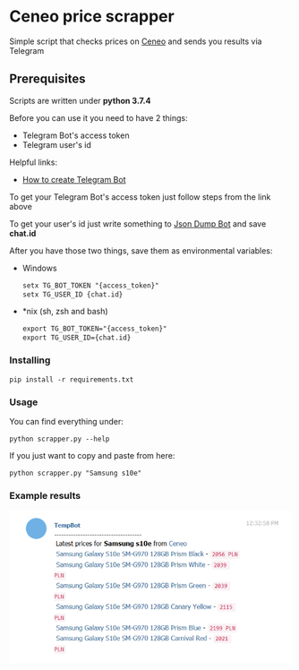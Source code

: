 # Ceneo price scrapper

Simple script that checks prices on [Ceneo](https://ceneo.pl) and sends you results via Telegram

## Prerequisites
Scripts are written under **python 3.7.4**

Before you can use it you need to have 2 things:
* Telegram Bot's access token
* Telegram user's id

Helpful links:
* [How to create Telegram Bot](https://core.telegram.org/bots#6-botfather)

To get your Telegram Bot's access token just follow steps from the link above 

To get your user's id just write something to [Json Dump Bot](https://t.me/JsonDumpBot) and save **chat.id**

After you have those two things, save them as environmental variables:
* Windows
	```
	setx TG_BOT_TOKEN "{access_token}"
	setx TG_USER_ID {chat.id}
	```
* *nix (sh, zsh and bash)
	```
	export TG_BOT_TOKEN="{access_token}"
	export TG_USER_ID={chat.id}
	```
	
### Installing

```
pip install -r requirements.txt
```

### Usage

You can find everything under:

```
python scrapper.py --help
```

If you just want to copy and paste from here:

```
python scrapper.py "Samsung s10e"
```

### Example results
![Telegram view](telegram_view.png)
